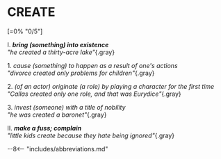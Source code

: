 # CREATE

[=0% "0/5"]

I. ***bring (something) into existence***<br>
*"he created a thirty-acre lake"*{.gray}

1\. *cause (something) to happen as a result of one's actions*<br>
*"divorce created only problems for children"*{.gray}

2\. *(of an actor) originate (a role) by playing a character for the first time*<br>
*"Callas created only one role, and that was Eurydice"*{.gray}

3\. *invest (someone) with a title of nobility*<br>
*"he was created a baronet"*{.gray}

II. ***make a fuss; complain***<br>
*"little kids create because they hate being ignored"*{.gray}

--8<-- "includes/abbreviations.md"